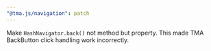 ```yaml
---
"@tma.js/navigation": patch
---
```


Make `HashNavigator.back()` not method but property. This made TMA BackButton click handling work incorrectly.

